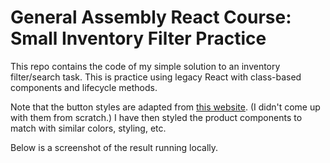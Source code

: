 # General Assembly React Course: Small Inventory Filter Practice

This repo contains the code of my simple solution to an inventory filter/search task. This is practice using legacy React with class-based components and lifecycle methods.

Note that the button styles are adapted from [this website](https://getcssscan.com/css-buttons-examples). (I didn't come up with them from scratch.) I have then styled the product components to match with similar colors, styling, etc.

Below is a screenshot of the result running locally.
